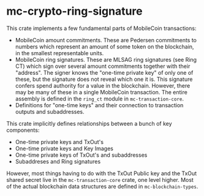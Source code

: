 mc-crypto-ring-signature
========================

This crate implements a few fundamental parts of MobileCoin transactions:

* MobileCoin amount commitments. These are Pedersen commitments to numbers which
  represent an amount of some token on the blockchain, in the smallest representable units.
* MobileCoin ring signatures. These are MLSAG ring signatures (see Ring CT) which sign over
  several amount commitments together with their "address". The signer knows the "one-time private key"
  of only one of these, but the signature does not reveal which one it is. This signature
  confers spend authority for a value in the blockchain. However, there may be many of these in a
  single MobileCoin transaction. The entire assembly is defined in the `ring_ct` module in
  `mc-transaction-core`.
* Definitions for "one-time keys" and their connection to transaction outputs and subaddresses.

This crate implicitly defines relationships between a bunch of key components:
* One-time private keys and TxOut's
* One-time private keys and Key Images
* One-time private keys of TxOut's and subaddresses
* Subaddreses and Ring signatures

However, most things having to do with the TxOut Public key and the TxOut shared secret
live in the `mc-transaction-core` crate, one level higher. Most of the actual blockchain
data structures are defined in `mc-blockchain-types`.

